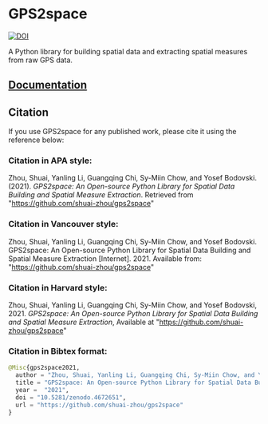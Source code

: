 # GPS2space 
[![DOI](https://upload.wikimedia.org/wikipedia/commons/thumb/1/11/DOI_logo.svg/130px-DOI_logo.svg.png)](https://doi.org/10.35566/jbds/v1n2/p5)

A Python library for building spatial data and extracting spatial measures from raw GPS data.

## [Documentation](https://gps2space.readthedocs.io/en/latest/)

## Citation

If you use GPS2space for any published work, please cite it using the reference below:

### Citation in APA style:
Zhou, Shuai, Yanling Li, Guangqing Chi, Sy-Miin Chow, and Yosef Bodovski. (2021). *GPS2space: An Open-source Python Library for Spatial Data Building and Spatial Measure Extraction*. Retrieved from "https://github.com/shuai-zhou/gps2space"

### Citation in Vancouver style:
Zhou, Shuai, Yanling Li, Guangqing Chi, Sy-Miin Chow, and Yosef Bodovski. GPS2space: An Open-source Python Library for Spatial Data Building and Spatial Measure Extraction [Internet]. 2021. Available from: "https://github.com/shuai-zhou/gps2space"

### Citation in Harvard style:
Zhou, Shuai, Yanling Li, Guangqing Chi, Sy-Miin Chow, and Yosef Bodovski, 2021. *GPS2space: An Open-source Python Library for Spatial Data Building and Spatial Measure Extraction*, Available at "https://github.com/shuai-zhou/gps2space"

### Citation in Bibtex format:
```python
@Misc{gps2space2021,
  author = "Zhou, Shuai, Yanling Li, Guangqing Chi, Sy-Miin Chow, and Yosef Bodovski",
  title = "GPS2space: An Open-source Python Library for Spatial Data Building and Spatial Measure Extraction",
  year =  "2021",
  doi = "10.5281/zenodo.4672651",
  url = "https://github.com/shuai-zhou/gps2space"
}
```

